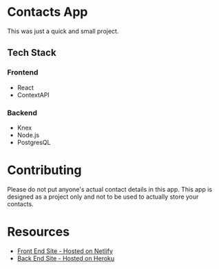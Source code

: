 # Contacts App

This was just a quick and small project.

## Tech Stack
### Frontend
* React
* ContextAPI

### Backend
* Knex
* Node.js
* PostgresQL

# Contributing
Please do not put anyone's actual contact details in this app.  This app is designed as a project only and not to be used to actually store your contacts.

# Resources
* [Front End Site - Hosted on Netlify](https://contacts-app-adm.netlify.com/)
* [Back End Site - Hosted on Heroku](https://league-management.herokuapp.com/)